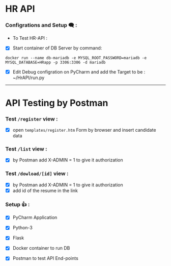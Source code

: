 # HR API 
###  Configrations and Setup :left_speech_bubble: :

* To Test HR-API : 
- [x] Start container of DB Server by command:
```
docker run --name db-mariadb -e MYSQL_ROOT_PASSWORD=mariadb -e MYSQL_DATABASE=HRapp -p 3306:3306 -d mariadb

```
- [x] Edit Debug configration on PyCharm and add the Target to be : ~/HrAPI/run.py

________________________________________________________

# API Testing by Postman

### Test ``` /register ``` view :
- [x] open ``` templates/register.htm ``` Form by browser and insert candidate data

### Test ``` /list ``` view :
- [x] by Postman add X-ADMIN = 1 to give it authorization

### Test ``` /dowload/[id] ``` view :
- [x] by Postman add X-ADMIN = 1 to give it authorization
- [x] add id of the resume in the link 

### Setup  :+1: :
- [x] PyCharm Application
- [x] Python-3 
- [x] Flask
- [x] Docker container to run DB
- [x] Postman to test API End-points





